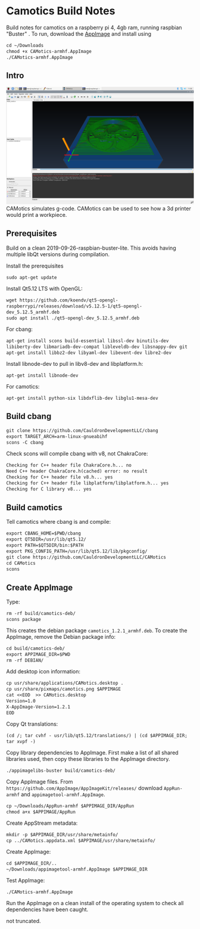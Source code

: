 # Camotics Build Notes 
Build notes for camotics on a raspberry pi 4, 4gb ram, running raspbian "Buster" . To run, download the [AppImage](https://github.com/koendv/camotics-raspberrypi/releases) and install using 
~~~
cd ~/Downloads
chmod +x CAMotics-armhf.AppImage
./CAMotics-armhf.AppImage
~~~

## Intro
![screenshot](https://github.com/koendv/camotics-raspberrypi/raw/master/doc/screenshot.png  "Camotics on Raspberry Pi")
CAMotics simulates g-code. CAMotics can be used to see how a 3d printer would print a workpiece. 

## Prerequisites

Build on a clean  2019-09-26-raspbian-buster-lite. This avoids having multiple libQt versions during compilation.

Install the prerequisites
~~~
sudo apt-get update
~~~

Install Qt5.12 LTS with OpenGL:
~~~
wget https://github.com/koendv/qt5-opengl-raspberrypi/releases/download/v5.12.5-1/qt5-opengl-dev_5.12.5_armhf.deb
sudo apt install ./qt5-opengl-dev_5.12.5_armhf.deb
~~~

For cbang:
~~~
apt-get install scons build-essential libssl-dev binutils-dev libiberty-dev libmariadb-dev-compat libleveldb-dev libsnappy-dev git
apt-get install libbz2-dev libyaml-dev libevent-dev libre2-dev 
~~~
Install libnode-dev to pull in libv8-dev and libplatform.h:
~~~
apt-get install libnode-dev 
~~~
For camotics:
~~~
apt-get install python-six libdxflib-dev libglu1-mesa-dev
~~~

## Build cbang
~~~
git clone https://github.com/CauldronDevelopmentLLC/cbang
export TARGET_ARCH=arm-linux-gnueabihf
scons -C cbang
~~~
Check scons will compile cbang with v8, not ChakraCore:
~~~
Checking for C++ header file ChakraCore.h... no
Need C++ header ChakraCore.h(cached) error: no result
Checking for C++ header file v8.h... yes
Checking for C++ header file libplatform/libplatform.h... yes
Checking for C library v8... yes
~~~

## Build camotics
Tell camotics where cbang is and compile:
~~~
export CBANG_HOME=$PWD/cbang
export QT5DIR=/usr/lib/qt5.12/
export PATH=$QT5DIR/bin:$PATH
export PKG_CONFIG_PATH=/usr/lib/qt5.12/lib/pkgconfig/
git clone https://github.com/CauldronDevelopmentLLC/CAMotics
cd CAMotics
scons
~~~

## Create AppImage
Type:
~~~
rm -rf build/camotics-deb/
scons package
~~~
This creates the debian package `camotics_1.2.1_armhf.deb`.
To create the AppImage, remove the Debian package info:
~~~
cd build/camotics-deb/
export APPIMAGE_DIR=$PWD
rm -rf DEBIAN/
~~~
Add desktop icon information:
~~~
cp usr/share/applications/CAMotics.desktop .
cp usr/share/pixmaps/camotics.png $APPIMAGE
cat <<EOD  >> CAMotics.desktop
Version=1.0
X-AppImage-Version=1.2.1
EOD
~~~
Copy Qt translations:
~~~
(cd /; tar cvhf - usr/lib/qt5.12/translations/) | (cd $APPIMAGE_DIR; tar xvpf -)
~~~

Copy library dependencies to AppImage. First make a list of all shared libraries used, then copy these libraries to the AppImage directory.
~~~
./appimagelibs-buster build/camotics-deb/
~~~
Copy AppImage files. From `https://github.com/AppImage/AppImageKit/releases/` download `AppRun-armhf` and `appimagetool-armhf.AppImage`.
```
cp ~/Downloads/AppRun-armhf $APPIMAGE_DIR/AppRun
chmod a+x $APPIMAGE/AppRun
```
Create AppStream metadata:
```
mkdir -p $APPIMAGE_DIR/usr/share/metainfo/
cp ../CAMotics.appdata.xml $APPIMAGE/usr/share/metainfo/
```
Create AppImage:
```
cd $APPIMAGE_DIR/..
~/Downloads/appimagetool-armhf.AppImage $APPIMAGE_DIR
```
Test AppImage:
```
./CAMotics-armhf.AppImage
```
Run the AppImage on a clean install of the operating system to check all dependencies have been caught.

not truncated.
